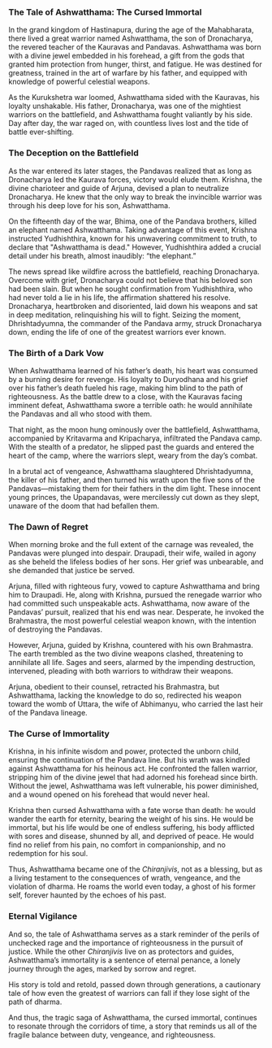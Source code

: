 
### **The Tale of Ashwatthama: The Cursed Immortal**

In the grand kingdom of Hastinapura, during the age of the Mahabharata, there lived a great warrior named Ashwatthama, the son of Dronacharya, the revered teacher of the Kauravas and Pandavas. Ashwatthama was born with a divine jewel embedded in his forehead, a gift from the gods that granted him protection from hunger, thirst, and fatigue. He was destined for greatness, trained in the art of warfare by his father, and equipped with knowledge of powerful celestial weapons.

As the Kurukshetra war loomed, Ashwatthama sided with the Kauravas, his loyalty unshakable. His father, Dronacharya, was one of the mightiest warriors on the battlefield, and Ashwatthama fought valiantly by his side. Day after day, the war raged on, with countless lives lost and the tide of battle ever-shifting.

### **The Deception on the Battlefield**

As the war entered its later stages, the Pandavas realized that as long as Dronacharya led the Kaurava forces, victory would elude them. Krishna, the divine charioteer and guide of Arjuna, devised a plan to neutralize Dronacharya. He knew that the only way to break the invincible warrior was through his deep love for his son, Ashwatthama.

On the fifteenth day of the war, Bhima, one of the Pandava brothers, killed an elephant named Ashwatthama. Taking advantage of this event, Krishna instructed Yudhishthira, known for his unwavering commitment to truth, to declare that "Ashwatthama is dead." However, Yudhishthira added a crucial detail under his breath, almost inaudibly: “the elephant.” 

The news spread like wildfire across the battlefield, reaching Dronacharya. Overcome with grief, Dronacharya could not believe that his beloved son had been slain. But when he sought confirmation from Yudhishthira, who had never told a lie in his life, the affirmation shattered his resolve. Dronacharya, heartbroken and disoriented, laid down his weapons and sat in deep meditation, relinquishing his will to fight. Seizing the moment, Dhrishtadyumna, the commander of the Pandava army, struck Dronacharya down, ending the life of one of the greatest warriors ever known.

### **The Birth of a Dark Vow**

When Ashwatthama learned of his father’s death, his heart was consumed by a burning desire for revenge. His loyalty to Duryodhana and his grief over his father’s death fueled his rage, making him blind to the path of righteousness. As the battle drew to a close, with the Kauravas facing imminent defeat, Ashwatthama swore a terrible oath: he would annihilate the Pandavas and all who stood with them.

That night, as the moon hung ominously over the battlefield, Ashwatthama, accompanied by Kritavarma and Kripacharya, infiltrated the Pandava camp. With the stealth of a predator, he slipped past the guards and entered the heart of the camp, where the warriors slept, weary from the day’s combat.

In a brutal act of vengeance, Ashwatthama slaughtered Dhrishtadyumna, the killer of his father, and then turned his wrath upon the five sons of the Pandavas—mistaking them for their fathers in the dim light. These innocent young princes, the Upapandavas, were mercilessly cut down as they slept, unaware of the doom that had befallen them.

### **The Dawn of Regret**

When morning broke and the full extent of the carnage was revealed, the Pandavas were plunged into despair. Draupadi, their wife, wailed in agony as she beheld the lifeless bodies of her sons. Her grief was unbearable, and she demanded that justice be served.

Arjuna, filled with righteous fury, vowed to capture Ashwatthama and bring him to Draupadi. He, along with Krishna, pursued the renegade warrior who had committed such unspeakable acts. Ashwatthama, now aware of the Pandavas’ pursuit, realized that his end was near. Desperate, he invoked the Brahmastra, the most powerful celestial weapon known, with the intention of destroying the Pandavas.

However, Arjuna, guided by Krishna, countered with his own Brahmastra. The earth trembled as the two divine weapons clashed, threatening to annihilate all life. Sages and seers, alarmed by the impending destruction, intervened, pleading with both warriors to withdraw their weapons.

Arjuna, obedient to their counsel, retracted his Brahmastra, but Ashwatthama, lacking the knowledge to do so, redirected his weapon toward the womb of Uttara, the wife of Abhimanyu, who carried the last heir of the Pandava lineage.

### **The Curse of Immortality**

Krishna, in his infinite wisdom and power, protected the unborn child, ensuring the continuation of the Pandava line. But his wrath was kindled against Ashwatthama for his heinous act. He confronted the fallen warrior, stripping him of the divine jewel that had adorned his forehead since birth. Without the jewel, Ashwatthama was left vulnerable, his power diminished, and a wound opened on his forehead that would never heal.

Krishna then cursed Ashwatthama with a fate worse than death: he would wander the earth for eternity, bearing the weight of his sins. He would be immortal, but his life would be one of endless suffering, his body afflicted with sores and disease, shunned by all, and deprived of peace. He would find no relief from his pain, no comfort in companionship, and no redemption for his soul.

Thus, Ashwatthama became one of the *Chiranjivis*, not as a blessing, but as a living testament to the consequences of wrath, vengeance, and the violation of dharma. He roams the world even today, a ghost of his former self, forever haunted by the echoes of his past.

### **Eternal Vigilance**

And so, the tale of Ashwatthama serves as a stark reminder of the perils of unchecked rage and the importance of righteousness in the pursuit of justice. While the other *Chiranjivis* live on as protectors and guides, Ashwatthama’s immortality is a sentence of eternal penance, a lonely journey through the ages, marked by sorrow and regret.

His story is told and retold, passed down through generations, a cautionary tale of how even the greatest of warriors can fall if they lose sight of the path of dharma.

And thus, the tragic saga of Ashwatthama, the cursed immortal, continues to resonate through the corridors of time, a story that reminds us all of the fragile balance between duty, vengeance, and righteousness.
